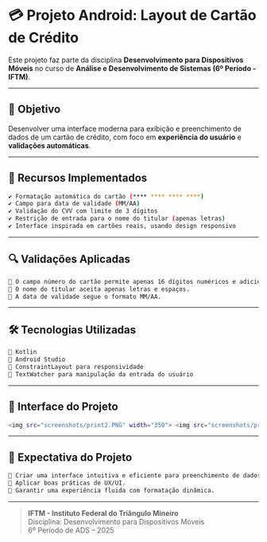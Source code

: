 # 💳 Projeto Android: Layout de Cartão de Crédito

Este projeto faz parte da disciplina **Desenvolvimento para Dispositivos Móveis** no curso de **Análise e Desenvolvimento de Sistemas (6º Período - IFTM)**.

---

## 🎯 Objetivo

Desenvolver uma interface moderna para exibição e preenchimento de dados de um cartão de crédito, com foco em **experiência do usuário** e **validações automáticas**.

---

## 🚀 Recursos Implementados

```bash
✔ Formatação automática do cartão (**** **** **** ****)
✔ Campo para data de validade (MM/AA)
✔ Validação do CVV com limite de 3 dígitos
✔ Restrição de entrada para o nome do titular (apenas letras)
✔ Interface inspirada em cartões reais, usando design responsivo
```

---

## 🔍 Validações Aplicadas

```bash
🔹 O campo número do cartão permite apenas 16 dígitos numéricos e adiciona espaçamentos automaticamente após 4 digitos.
🔹 O nome do titular aceita apenas letras e espaços.
🔹 A data de validade segue o formato MM/AA.
```

---

## 🛠 Tecnologias Utilizadas

```bash
🔧 Kotlin
🔧 Android Studio
🔧 ConstraintLayout para responsividade
🔧 TextWatcher para manipulação da entrada do usuário
```

---

## 📱 Interface do Projeto

```bash
<img src="screenshots/print2.PNG" width="350"> <img src="screenshots/print1.PNG" width="350">
```

---

## 📌 Expectativa do Projeto

```bash
🎯 Criar uma interface intuitiva e eficiente para preenchimento de dados de cartões.
🎯 Aplicar boas práticas de UX/UI.
🎯 Garantir uma experiência fluida com formatação dinâmica.
```

---

> **IFTM - Instituto Federal do Triângulo Mineiro**  
> Disciplina: Desenvolvimento para Dispositivos Móveis  
> 6º Período de ADS – 2025

